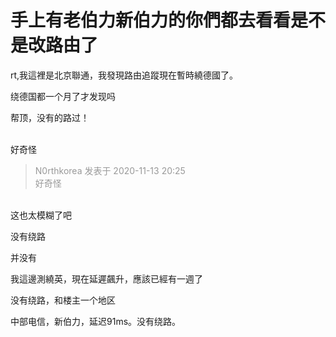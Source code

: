 # 手上有老伯力新伯力的你們都去看看是不是改路由了


rt,我這裡是北京聯通，我發現路由追蹤現在暫時繞德國了。

绕德国都一个月了才发现吗

帮顶，没有的路过！<br />
<br />
<img src="static/image/smiley/default/lol.gif" smilieid="12" border="0" alt="" /><img src="static/image/smiley/default/lol.gif" smilieid="12" border="0" alt="" /><img src="static/image/smiley/default/lol.gif" smilieid="12" border="0" alt="" />

好奇怪

<div class="quote"><blockquote><font color="#999999">N0rthkorea 发表于 2020-11-13 20:25</font><br />
<font color="#999999">好奇怪</font></blockquote></div><br />
这也太模糊了吧

没有绕路

并没有

我這邊測繞英，現在延遲飆升，應該已經有一週了

没有绕路，和楼主一个地区

中部电信，新伯力，延迟91ms。没有绕路。<img id="aimg_fwOPZ" onclick="zoom(this, this.src, 0, 0, 0)" class="zoom" src="https://cdn.jsdelivr.net/gh/hishis/forum-master/public/images/patch.gif" onmouseover="img_onmouseoverfunc(this)" onload="thumbImg(this)" border="0" alt="" />
